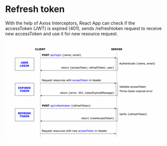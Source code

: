 # Refresh token

With the help of Axios Interceptors, React App can check if the accessToken (JWT) is expired (401), sends /refreshtoken request to receive new accessToken and use it for new resource request.

![preview](./diagram.png)
